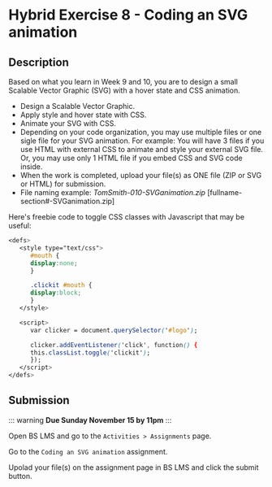 # Hybrid Exercise 8 - Coding an SVG animation

## Description

Based on what you learn in Week 9 and 10, you are to design a small Scalable Vector Graphic (SVG) with a hover state and CSS animation.

- Design a Scalable Vector Graphic.
- Apply style and hover state with CSS.
- Animate your SVG with CSS.
- Depending on your code organization, you may use multiple files or one sigle file for your SVG animation. For example: You will have 3 files if you use HTML with external CSS to animate and style your external SVG file. Or, you may use only 1 HTML file if you embed CSS and SVG code inside.  
- When the work is completed, upload your file(s) as ONE file (ZIP or SVG or HTML) for submission.
- File naming example: *TomSmith-010-SVGanimation.zip* [fullname-section#-SVGanimation.zip]


Here's freebie code to toggle CSS classes with Javascript that may be useful: 

```` css & js
<defs>
   <style type="text/css">
      #mouth {
      display:none;
      }

      .clickit #mouth {
      display:block;
      }
   </style>

   <script>
      var clicker = document.querySelector('#logo');

      clicker.addEventListener('click', function() {
      this.classList.toggle('clickit');
      });
   </script>
</defs>
````


## Submission

::: warning
**Due Sunday November 15 by 11pm**
:::

Open BS LMS and go to the `Activities > Assignments` page.

Go to the `Coding an SVG animation` assignment.

Upolad your file(s) on the assignment page in BS LMS and click the submit button.